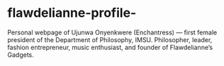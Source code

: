 # flawdelianne-profile-
Personal webpage of Ujunwa Onyenkwere (Enchantress) — first female president of the Department of Philosophy, IMSU. Philosopher, leader, fashion entrepreneur, music enthusiast, and founder of Flawdelianne’s Gadgets.
